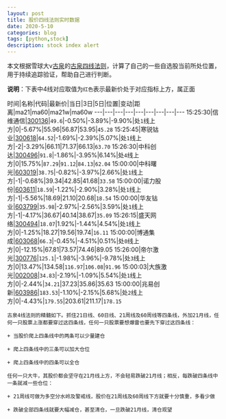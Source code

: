 ```yaml
---
layout: post
title: 股价四线法则实时数据
date: 2020-5-10
categories: blog
tags: [python,stock]
description: stock index alert
---
```



本文根据雪球大v[古泉](https://xueqiu.com/u/7148646888)的[古泉四线法则](https://xueqiu.com/7148646888/130498192)，计算了自己的一些自选股当前所处位置，用于持续追踪验证，帮助自己进行判断。

**说明**：下表中4线对应取值为`红色`表示最新价处于对应指标上方，属正面

时间|名称|代码|最新价|当日|3日|5日|位置|变动|距离|ma21|ma60|ma21w|ma60w
---|---|---|---|---|---|---|---|---
15:25:30|信维通信|[300136](https://xueqiu.com/S/SZ300136)|`49.6`|-0.50%|-3.89%|-9.90%|处`1`线上方|0|-5.67%|55.96|56.87|53.95|`45.28`
15:25:45|寒锐钴业|[300618](https://xueqiu.com/S/SZ300618)|`64.52`|-1.69%|-2.39%|5.07%|处`1`线上方|-2|-3.29%|66.11|71.37|66.13|`63.70`
15:26:30|中科创达|[300496](https://xueqiu.com/S/SZ300496)|`91.8`|-1.86%|-3.95%|6.14%|处`4`线上方|0|15.75%|`87.29`|`91.12`|`84.13`|`62.04`
15:00:00|中科曙光|[603019](https://xueqiu.com/S/SH603019)|`38.75`|-0.82%|-3.97%|2.66%|处`1`线上方|-1|-0.68%|39.34|42.85|41.68|`33.58`
15:00:00|诺力股份|[603611](https://xueqiu.com/S/SH603611)|`18.59`|-1.22%|-2.90%|3.28%|处`1`线上方|-1|-5.56%|18.69|21.10|20.68|`18.54`
15:00:00|华友钴业|[603799](https://xueqiu.com/S/SH603799)|`35.98`|-2.97%|-2.56%|3.59%|处`1`线上方|-1|-4.17%|36.67|40.14|38.67|`35.09`
15:26:15|盛天网络|[300494](https://xueqiu.com/S/SZ300494)|`18.07`|1.92%|-1.44%|4.54%|处`1`线上方|0|-1.25%|18.27|19.56|19.74|`16.11`
15:00:00|博通集成|[603068](https://xueqiu.com/S/SH603068)|`66.3`|-0.45%|-4.51%|0.51%|处`0`线上方|0|-12.15%|67.81|73.57|74.46|89.05
15:26:00|帝尔激光|[300776](https://xueqiu.com/S/SZ300776)|`125.1`|-1.98%|-3.96%|-9.78%|处`3`线上方|0|13.47%|134.58|`116.97`|`106.08`|`91.96`
15:00:03|大族激光|[002008](https://xueqiu.com/S/SZ002008)|`34.83`|-2.19%|-1.09%|5.54%|处`1`线上方|0|-2.44%|`34.21`|37.23|35.86|35.63
15:00:00|兆易创新|[603986](https://xueqiu.com/S/SH603986)|`183.53`|-1.10%|-2.15%|5.68%|处`2`线上方|0|-4.43%|`179.55`|203.61|211.17|`178.15`

```
古泉4线法则的精髓如下。抓住21日线、60日线、21周线及60周线等四条线，外加21月线，任何一只股票上涨都要穿过这四条线，任何一只股票要想爆雷也要先下穿过这四条线：

+ 当股价爬上四条线中的两条可以少量建仓

+ 爬上四条线中的三条可以加大仓位

+ 爬上四条线中的四条可以全仓

任何一只大牛，其股价都会坚守在21月线上方，不会轻易跌破21月线；相反，每跌破四条线中一条就减一些仓位：

+ 21周线可做为多空分水岭及警戒线，股价在21周线及60周线下方就要十分慎重，多看少做

+ 跌破全部四条线就要大幅减仓，甚至清仓，一旦跌破21月线，清仓观望
```